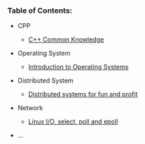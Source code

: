 ### Table of Contents: ###

* CPP
	* [C++ Common Knowledge](CPP/CppCommonKnowledge.md)


* Operating System
	* [Introduction to Operating Systems](OS/IntroOS.md)


* Distributed System
	* [Distributed systems for fun and profit](DS/DistributedSystemsForFunAndProfit.md)


* Network
	* [Linux I/O, select, poll and epoll](Network/LinuxIO.md)

* ...